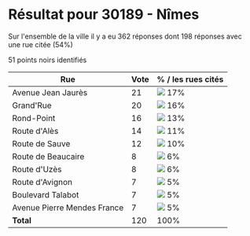 # Résultat pour 30189 - Nîmes

Sur l'ensemble de la ville il y a eu 362 réponses dont 198 réponses avec une rue citée (54%)

51 points noirs identifiés

| Rue | Vote | % / les rues cités|
|-----|------|-------------------|
| Avenue Jean Jaurès | 21 | <img src="../../img/bar_17.gif" />&nbsp;17%|
| Grand'Rue | 20 | <img src="../../img/bar_16.gif" />&nbsp;16%|
| Rond-Point | 16 | <img src="../../img/bar_13.gif" />&nbsp;13%|
| Route d'Alès | 14 | <img src="../../img/bar_11.gif" />&nbsp;11%|
| Route de Sauve | 12 | <img src="../../img/bar_10.gif" />&nbsp;10%|
| Route de Beaucaire | 8 | <img src="../../img/bar_6.gif" />&nbsp;6%|
| Route d'Uzès | 8 | <img src="../../img/bar_6.gif" />&nbsp;6%|
| Route d'Avignon | 7 | <img src="../../img/bar_5.gif" />&nbsp;5%|
| Boulevard Talabot | 7 | <img src="../../img/bar_5.gif" />&nbsp;5%|
| Avenue Pierre Mendes France | 7 | <img src="../../img/bar_5.gif" />&nbsp;5%|
| **Total** | 120 | 100%|
